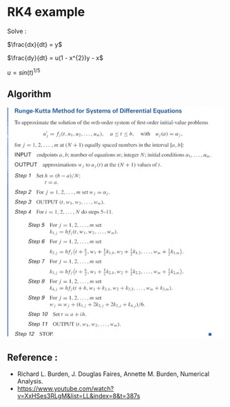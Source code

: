# RK4 example


Solve : 

$\frac{dx}{dt} = y$

$\frac{dy}{dt} = u(1 - x^{2})y - x$

$u = sin(t)^{1/5}$



## Algorithm



![algo](https://github.com/Mephisto-000/ICMS/blob/main/Numerical/algo.png)



## Reference : 

- Richard L. Burden, J. Douglas Faires, Annette M. Burden, Numerical Analysis.
- https://www.youtube.com/watch?v=XxHSes3RLgM&list=LL&index=8&t=387s

